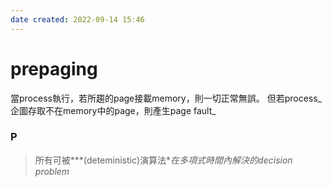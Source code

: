 ```yaml
---
date created: 2022-09-14 15:46
---
```


# prepaging

當process執行，若所趨的page接載memory，則一切正常無誤。
但若process_企圖存取不在memory中的page，則產生page fault_


### P
> 所有可被***(deteministic)演算法***在多項式時間內解決的*decision problem*
